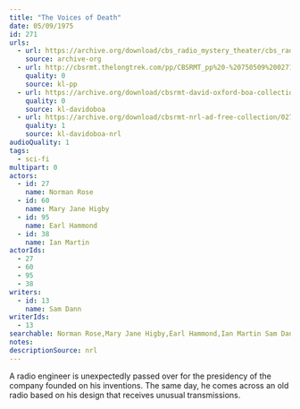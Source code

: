 ```yaml
---
title: "The Voices of Death"
date: 05/09/1975
id: 271
urls: 
  - url: https://archive.org/download/cbs_radio_mystery_theater/cbs_radio_mystery_theater-0251-0300.zip/cbs_radio_mystery_theater-0251-0300%2Fcbsrmt_0271_the_voices_of_death.mp3
    source: archive-org
  - url: http://cbsrmt.thelongtrek.com/pp/CBSRMT_pp%20-%20750509%200271%20The%20Voices%20of%20Death.mp3
    quality: 0
    source: kl-pp
  - url: https://archive.org/download/cbsrmt-david-oxford-boa-collection/CBSRMT-750509-0271-The-Voices-of-Death-(128-44)_WBBM-JE-{BoA}.mp3
    quality: 0
    source: kl-davidoboa
  - url: https://archive.org/download/cbsrmt-nrl-ad-free-collection/0271%20CBSRMT-750509-0271-The-Voices-of-Death-(128-44)_WBBM-JE-%7BBoA%7D%20(no%20ads).mp3
    quality: 1
    source: kl-davidoboa-nrl
audioQuality: 1
tags: 
  - sci-fi
multipart: 0
actors:  
  - id: 27
    name: Norman Rose  
  - id: 60
    name: Mary Jane Higby  
  - id: 95
    name: Earl Hammond  
  - id: 38
    name: Ian Martin
actorIds:  
  - 27  
  - 60  
  - 95  
  - 38
writers:  
  - id: 13
    name: Sam Dann
writerIds:  
  - 13
searchable: Norman Rose,Mary Jane Higby,Earl Hammond,Ian Martin Sam Dann
notes: 
descriptionSource: nrl
---
```

A radio engineer is unexpectedly passed over for the presidency of the company founded on his inventions. The same day, he comes across an old radio based on his design that receives unusual transmissions.